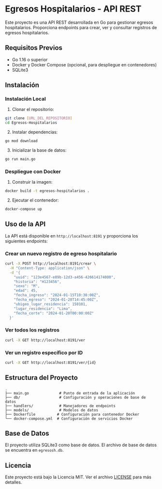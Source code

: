 # Egresos Hospitalarios - API REST

Este proyecto es una API REST desarrollada en Go para gestionar egresos hospitalarios. Proporciona endpoints para crear, ver y consultar registros de egresos hospitalarios.

## Requisitos Previos

- Go 1.16 o superior
- Docker y Docker Compose (opcional, para despliegue en contenedores)
- SQLite3

## Instalación

### Instalación Local

1. Clonar el repositorio:
```bash
git clone [URL_DEL_REPOSITORIO]
cd Egresos-Hospitalarios
```

2. Instalar dependencias:
```bash
go mod download
```

3. Inicializar la base de datos:
```bash
go run main.go
```

### Despliegue con Docker

1. Construir la imagen:
```bash
docker build -t egresos-hospitalarios .
```

2. Ejecutar el contenedor:
```bash
docker-compose up
```

## Uso de la API

La API está disponible en `http://localhost:8191` y proporciona los siguientes endpoints:

### Crear un nuevo registro de egreso hospitalario
```bash
curl -X POST http://localhost:8191/crear \
  -H "Content-Type: application/json" \
  -d '{
    "uuid": "123e4567-e89b-12d3-a456-426614174000",
    "historia": "H123456",
    "sexo": "M",
    "edad": 45,
    "fecha_ingreso": "2024-01-15T10:30:00Z",
    "fecha_egreso": "2024-01-20T14:45:00Z",
    "ubigeo_lugar_residencia": 150101,
    "lugar_residencia": "Lima",
    "fecha_corte": "2024-01-20T00:00:00Z"
  }'
```

### Ver todos los registros
```bash
curl -X GET http://localhost:8191/ver
```

### Ver un registro específico por ID
```bash
curl -X GET http://localhost:8191/ver/{id}
```

## Estructura del Proyecto

```
.
├── main.go              # Punto de entrada de la aplicación
├── db/                  # Configuración y operaciones de base de datos
├── handlers/            # Manejadores de endpoints
├── models/              # Modelos de datos
├── Dockerfile          # Configuración para contenedor Docker
└── docker-compose.yml  # Configuración de servicios Docker
```

## Base de Datos

El proyecto utiliza SQLite3 como base de datos. El archivo de base de datos se encuentra en `egresosh.db`.

## Licencia

Este proyecto está bajo la Licencia MIT. Ver el archivo [LICENSE](LICENSE) para más detalles.
 
